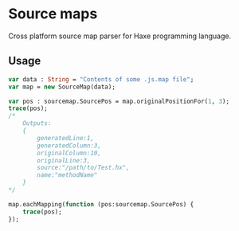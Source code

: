 # Source maps

Cross platform source map parser for Haxe programming language.

## Usage

```haxe
var data : String = "Contents of some .js.map file";
var map = new SourceMap(data);

var pos : sourcemap.SourcePos = map.originalPositionFor(1, 3);
trace(pos);
/*
	Outputs:
	{
		generatedLine:1,
		generatedColumn:3,
		originalColumn:10,
		originalLine:3,
		source:"/path/to/Test.hx",
		name:"methodName"
	}
*/

map.eachMapping(function (pos:sourcemap.SourcePos) {
	trace(pos);
});
```
